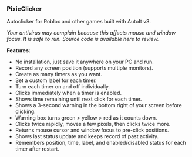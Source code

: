 ### PixieClicker

Autoclicker for Roblox and other games built with AutoIt v3.

_Your antivirus may complain because this affects mouse and window focus. It is safe to run. Source code is available here to review._

**Features:**

- No installation, just save it anywhere on your PC and run.
- Record any screen position (supports multiple monitors).
- Create as many timers as you want.
- Set a custom label for each timer.
- Turn each timer on and off individually.
- Clicks immediately when a timer is enabled.
- Shows time remaining until next click for each timer.
- Shows a 3-second warning in the bottom right of your screen before clicking.
- Warning box turns green > yellow > red as it counts down.
- Clicks twice rapidly, moves a few pixels, then clicks twice more.
- Returns mouse cursor and window focus to pre-click positions.
- Shows last status update and keeps record of past activity.
- Remembers position, time, label, and enabled/disabled status for each timer after restart.
